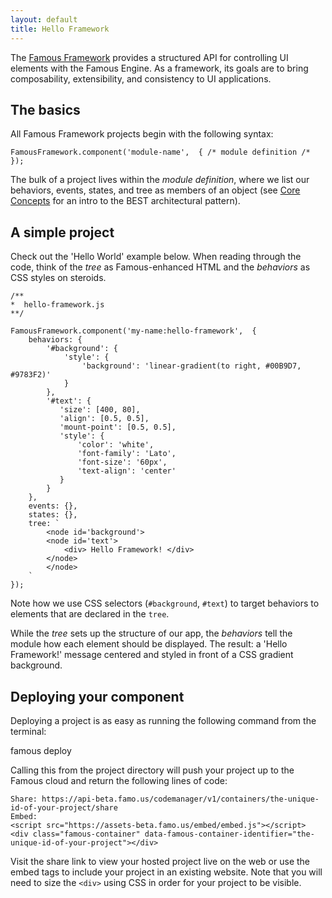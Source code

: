 ```yaml
---
layout: default
title: Hello Framework
---
```


The [Famous Framework](https://github.com/Famous/framework) provides a structured API for controlling UI elements with the Famous Engine. As a framework, its goals are to bring composability, extensibility, and consistency to UI applications.

## The basics

All Famous Framework projects begin with the following syntax:
 
    FamousFramework.component('module-name',  { /* module definition /* });

The bulk of a project lives within the _module definition_, where we list our behaviors, events, states, and tree as members of an object (see [Core Concepts](core-concepts.html) for an intro to the BEST architectural pattern).

## A simple project

Check out the 'Hello World' example below. When reading through the code, think of the _tree_ as Famous-enhanced HTML and the _behaviors_ as CSS styles on steroids.

    /**
    *  hello-framework.js
    **/
    
    FamousFramework.component('my-name:hello-framework',  {
        behaviors: {
            '#background': {
                'style': {
                    'background': 'linear-gradient(to right, #00B9D7, #9783F2)'
                }
            },
            '#text': {
               'size': [400, 80],
               'align': [0.5, 0.5],
               'mount-point': [0.5, 0.5],
               'style': {
                   'color': 'white',
                   'font-family': 'Lato',
                   'font-size': '60px',
                   'text-align': 'center'
               }
            }
        },
        events: {},
        states: {},
        tree: `
            <node id='background'>
            <node id='text'> 
                <div> Hello Framework! </div>
            </node>
            </node>
        `
    });

Note how we use CSS selectors (`#background`, `#text`) to target behaviors to elements that are declared in the `tree`.

While the _tree_ sets up the structure of our app, the _behaviors_ tell the module how each element should be displayed. The result: a 'Hello Framework!' message centered and styled in front of a CSS gradient background.

## Deploying your component

Deploying a project is as easy as running the following command from the terminal:

  famous deploy

Calling this from the project directory will push your project up to the Famous cloud and return the following lines of code:
    
    Share: https://api-beta.famo.us/codemanager/v1/containers/the-unique-id-of-your-project/share
    Embed:
    <script src="https://assets-beta.famo.us/embed/embed.js"></script>
    <div class="famous-container" data-famous-container-identifier="the-unique-id-of-your-project"></div>

Visit the share link to view your hosted project live on the web or use the embed tags to include your project in an existing website. Note that you will need to size the `<div>` using CSS in order for your project to be visible.  
